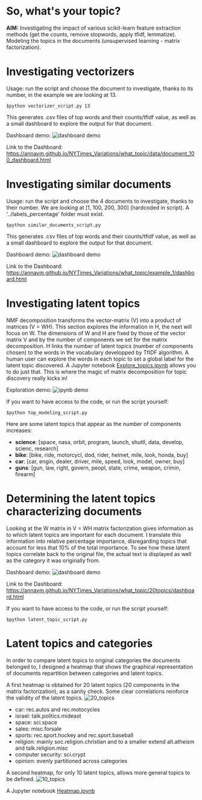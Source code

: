 # So, what's your topic?

**AIM:** Investigating the impact of various scikit-learn feature extraction methods (get the counts, remove stopwords, apply tfidf, lemmatize). Modeling the topics in the documents (unsupervised learning - matrix factorization).


# Investigating vectorizers

Usage: run the script and choose the document to investigate, thanks to its number, in the example we are looking at 13.

```code
$python vectorizer_script.py 13
```

This generates .csv files of top words and their counts/tfidf value, as well as a small dashboard to explore the output for that document.

Dashboard demo:
![dashboard demo](https://github.com/AnnaVM/NYTimes_Variations/blob/master/what_topic/data/document_13.gif "Dashboard demo for document 13")

Link to the Dashboard:
https://annavm.github.io/NYTimes_Variations/what_topic/data/document_100_dashboard.html

# Investigating similar documents

Usage: run the script and choose the 4 documents to investigate, thanks to their number. We are looking at [1, 100, 200, 300] (hardcoded in script). A '../labels_percentage' folder must exist.

```code
$python similar_documents_script.py
```

This generates .csv files of top words and their counts/tfidf value, as well as a small dashboard to explore the output for that document.

Dashboard demo:
![dashboard demo](https://github.com/AnnaVM/NYTimes_Variations/blob/master/what_topic/example_1/similar_docs_dashboard.gif "Dashboard demo for document 13")

Link to the Dashboard:
https://annavm.github.io/NYTimes_Variations/what_topic/example_1/dashboard.html

# Investigating latent topics

NMF decomposition transforms the vector-matrix (V) into a product of matrices (V = WH). This section explores the information in H, the next will focus on W. The dimensions of W and H are fixed by those of the vector matrix V and by the number of components we set for the matrix decomposition. H links the number of latent topics (number of components chosen) to the words in the vocabulary developped by TfIDF algorithm. A human user can explore the words in each topic to set a global label for the latent topic discovered. A Jupyter notebook [Explore_topics.ipynb](https://github.com/AnnaVM/NYTimes_Variations/blob/master/what_topic/number_topics/Explore_topics.ipynb) allows you to do just that. This is where the magic of matrix decomposition for topic discovery really kicks in!

Exploration demo:
![ipynb demo](https://github.com/AnnaVM/NYTimes_Variations/blob/master/what_topic/number_topics/set_number_topics.gif "Demo for looking at topics for varying number of components")

If you want to have access to the code, or run the script yourself:
```code
$python top_modeling_script.py
```

Here are some latent topics that appear as the number of components increases:

- <b>science</b>: [space, nasa, orbit, program, launch, shuttl, data, develop, scienc, research]
- <b>bike</b>: [bike, ride, motorcycl, dod, rider, helmet, mile, look, honda, buy]
- <b>car</b>: [car, engin, dealer, driver, mile, speed, look, model, owner, buy]
- <b>guns</b>: [gun, law, right, govern, peopl, state, crime, weapon, crimin, firearm]


# Determining the latent topics characterizing documents

Looking at the W matrix in V = WH matrix factorization gives information as to which latent topics are important for each document. I translate this information into relative percentage importance, disregarding topics that account for less that 10% of the total importance. To see how these latent topics correlate back to the original file, the actual text is displayed as well as the category it was originally from.

Dashboard demo:
![dashboard demo](https://github.com/AnnaVM/NYTimes_Variations/blob/master/what_topic/20topics/latent_topic_demo.gif "Demo - looking at latent topics for documents")

Link to the Dashboard:
https://annavm.github.io/NYTimes_Variations/what_topic/20topics/dashboard.html


If you want to have access to the code, or run the script yourself:

```code
$python latent_topic_script.py
```
# Latent topics and categories

In order to compare latent topics to original categories the documents belonged to, I designed a heatmap that shows the graphical representation of documents repartition between categories and latent topics.

A first heatmap is obtained for 20 latent topics (20 components in the matrix factorization), as a sanity check. Some clear correlations reinforce the validity of the latent topics.
![20_topics](https://github.com/AnnaVM/NYTimes_Variations/blob/master/what_topic/images/20_components.png)
- car: rec.autos and rec.motocycles
- israel: talk.politics.mideast
- space: sci.space
- sales: misc.forsale
- sports: rec.sport.hockey and rec.sport.baseball
- religion: mainly soc.religion.christian and to a smaller extend alt.atheism and talk.religion.misc
- computer security: sci.crypt
- opinion: evenly partitioned across categories

A second heatmap, for only 10 latent topics, allows more general topics to be defined.
![10_topics](https://github.com/AnnaVM/NYTimes_Variations/blob/master/what_topic/images/10_components.png)

A Jupyter notebook [Heatmap.ipynb](https://github.com/AnnaVM/NYTimes_Variations/blob/master/what_topic/code/Heatmap.ipynb)
